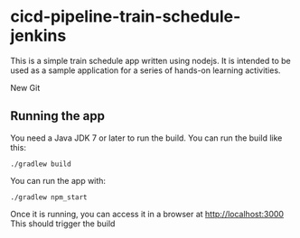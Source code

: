 # cicd-pipeline-train-schedule-jenkins

This is a simple train schedule app written using nodejs. It is intended to be used as a sample application for a series of hands-on learning activities.

New Git

## Running the app

You need a Java JDK 7 or later to run the build. You can run the build like this:

    ./gradlew build

You can run the app with:

    ./gradlew npm_start

Once it is running, you can access it in a browser at [http://localhost:3000](http://localhost:3000)
This should trigger the build
